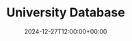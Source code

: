 ---
weight: 17000
title: "University Database"
description: "Connecting You to Worldwide Higher Education Opportunities"
icon: database
date: 2024-12-27T12:00:00+00:00
---